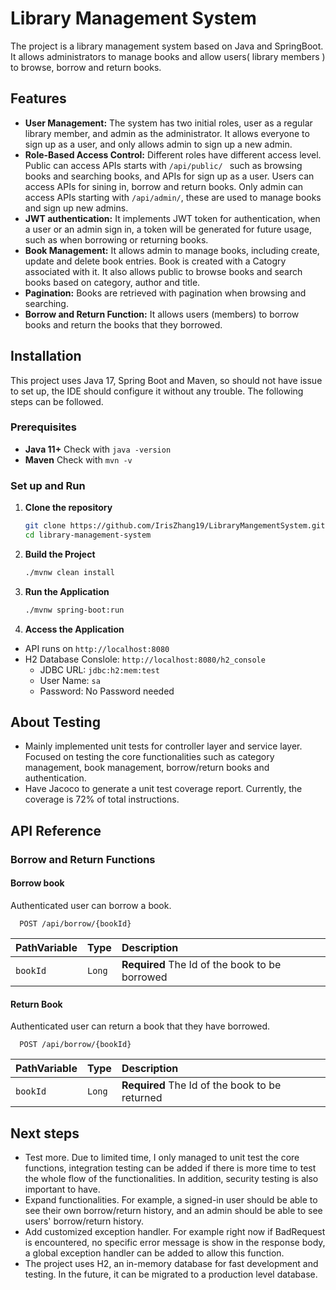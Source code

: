 # Library Management System

The project is a library management system based on Java and SpringBoot. It allows administrators to manage books and
allow users( library members ) to browse, borrow and return books. 


## Features

- **User Management:** The system has two initial roles, user as a regular library member, and
  admin as the administrator. It allows everyone to sign up as a user, and only allows admin to sign up a new admin.
- **Role-Based Access Control:** Different roles have different access level. Public can access APIs starts with ```/api/public/ ```  such as browsing books and searching books, and APIs for sign up as a user. Users can access APIs for sining in, borrow and return books. Only admin can access APIs starting with ```/api/admin/```, these are used to manage books and sign up new admins.
- **JWT authentication:** It implements JWT token for authentication, when a user or an admin sign in, a token will be generated for future usage, such as when borrowing or returning books.
- **Book Management:** It allows admin to manage books, including create, update and delete book entries. Book is created with a Catogry associated with it. It also allows public to browse books and search books based on category, author and title.
- **Pagination:** Books are retrieved with pagination when browsing and searching.
- **Borrow and Return Function:** It allows users (members) to borrow books and return the books that they borrowed.


## Installation

This project uses Java 17, Spring Boot and Maven, so should not have issue to set up, 
the IDE should configure it without any trouble. 
The following steps can be followed.

### Prerequisites
- **Java 11+** Check with `java -version`
- **Maven**  Check with `mvn -v`

### Set up and Run
1. **Clone the repository**
   ```bash
   git clone https://github.com/IrisZhang19/LibraryMangementSystem.git
   cd library-management-system
2. **Build the Project**
    ```bash
    ./mvnw clean install
3. **Run the Application**
    ```bash
    ./mvnw spring-boot:run
   
4. **Access the Application**
- API runs on ``http://localhost:8080``
- H2 Database Conslole: ``http://localhost:8080/h2_console``
    - JDBC URL: ``jdbc:h2:mem:test``
    - User Name: ``sa``
    - Password: No Password needed


## About Testing
- Mainly implemented unit tests for controller layer and service layer. 
Focused on testing the core functionalities such as category management, book management, borrow/return books and authentication.
- Have Jacoco to generate a unit test coverage report. Currently, the coverage is 72% of total instructions.

## API Reference 
### Borrow and Return Functions
#### Borrow book
Authenticated user can borrow a book.

```http
  POST /api/borrow/{bookId}
```

| PathVariable | Type   | Description                                    |
|:-------------|:-------|:-----------------------------------------------|
| `bookId`     | `Long` | **Required** The Id of the book to be borrowed |

#### Return Book
Authenticated user can return a book that they have borrowed.

```http
  POST /api/borrow/{bookId}
```

| PathVariable | Type   | Description                                    |
|:-------------|:-------|:-----------------------------------------------|
| `bookId`     | `Long` | **Required** The Id of the book to be returned |



## Next steps
- Test more. Due to limited time, I only managed to unit test the core functions, integration testing can be added if 
there is more time to test the whole flow of the functionalities. In addition, security testing is also important to have. 
- Expand functionalities. For example, a signed-in user should be able to see their own borrow/return history, 
and an admin should be able to see users' borrow/return history. 
- Add customized exception handler. For example right now if BadRequest is encountered, 
no specific error message is show in the response body, a global exception handler can be added to 
allow this function.
- The project uses H2, an in-memory database for fast development and testing. In the future, it can be migrated 
to a production level database. 
